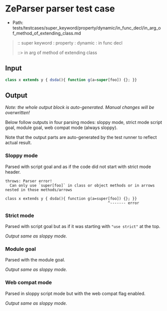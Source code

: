 # ZeParser parser test case

- Path: tests/testcases/super_keyword/property/dynamic/in_func_decl/in_arg_of_method_of_extending_class.md

> :: super keyword : property : dynamic : in func decl
>
> ::> in arg of method of extending class

## Input

`````js
class x extends y { dsda(){ function g(a=super[foo]) {}; }}
`````

## Output

_Note: the whole output block is auto-generated. Manual changes will be overwritten!_

Below follow outputs in four parsing modes: sloppy mode, strict mode script goal, module goal, web compat mode (always sloppy).

Note that the output parts are auto-generated by the test runner to reflect actual result.

### Sloppy mode

Parsed with script goal and as if the code did not start with strict mode header.

`````
throws: Parser error!
  Can only use `super[foo]` in class or object methods or in arrows nested in those methods/arrows

class x extends y { dsda(){ function g(a=super[foo]) {}; }}
                                              ^------- error
`````

### Strict mode

Parsed with script goal but as if it was starting with `"use strict"` at the top.

_Output same as sloppy mode._

### Module goal

Parsed with the module goal.

_Output same as sloppy mode._

### Web compat mode

Parsed in sloppy script mode but with the web compat flag enabled.

_Output same as sloppy mode._
